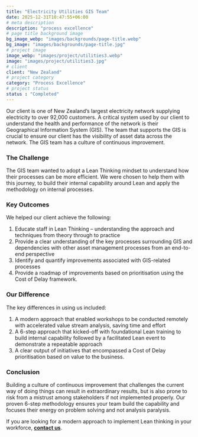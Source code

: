 ```yaml
---
title: "Electricity Utilities GIS Team"
date: 2025-12-31T10:47:55+06:00
# meta description
description: "process excellence"
# page title background image
bg_image_webp: "images/backgrounds/page-title.webp"
bg_image: "images/backgrounds/page-title.jpg"
# project image
image_webp: "images/project/utilities3.webp"
image: "images/project/utilities3.jpg"
# client
client: "New Zealand"
# project category
category: "Process Excellence"
# project status
status : "Completed"
---
```


Our client is one of New Zealand’s largest electricity network supplying electricity to over 92,000 customers. A critical system used by our client to understand the health and performance of the network is their Geographical Information System (GIS). The team that supports the GIS is crucial to ensure our client has the visibility of asset data across the network. The GIS team has a culture of continuous improvement.

### The Challenge
The GIS team wanted to adopt a Lean Thinking mindset to understand how their processes can be more efficient. We were chosen to help them with this journey, to build their internal capability around Lean and apply the methodology on internal processes.

### Key Outcomes
We helped our client achieve the following:
1. Educate staff in Lean Thinking – understanding the approach and techniques from theory through to practice
2. Provide a clear understanding of the key processes surrounding GIS and dependencies with other asset management processes from an end-to-end perspective
3. Identify and quantify improvements associated with GIS-related processes
4. Provide a roadmap of improvements based on prioritisation using the Cost of Delay framework.

### Our Difference
The key differences in using us included:
1. A modern approach that enabled workshops to be conducted remotely with accelerated value stream analysis, saving time and effort
2. A 6-step approach that kicked-off with foundational Lean training to build internal capability followed by a facilitated Lean event to demonstrate a repeatable approach
3. A clear output of initiatives that encompassed a Cost of Delay prioritisation based on value to the business.

### Conclusion
Building a culture of continuous improvement that challenges the current way of doing things can result in extraordinary results, but is also prone to risk from a mistrust among stakeholders if not implemented properly. Our proven 6-step methodology ensures your team build the capability and focuses their energy on problem solving and not analysis paralysis.

If you are looking for a modern approach to implement Lean thinking in your workforce, [**contact us**](https://zenconsulting.co.nz/contact/).